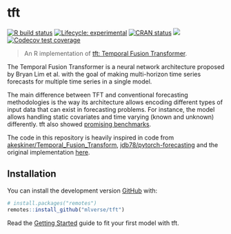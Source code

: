 
<!-- README.md is generated from README.Rmd. Please edit that file -->

# tft

<!-- badges: start -->

[![R build
status](https://github.com/mlverse/tft/workflows/R-CMD-check/badge.svg)](https://github.com/mlverse/tft/actions)
[![Lifecycle:
experimental](https://img.shields.io/badge/lifecycle-experimental-orange.svg)](https://www.tidyverse.org/lifecycle/#experimental)
[![CRAN
status](https://www.r-pkg.org/badges/version/tft)](https://CRAN.R-project.org/package=tft)
[![](https://cranlogs.r-pkg.org/badges/tft)](https://cran.r-project.org/package=tft)
[![Codecov test
coverage](https://codecov.io/gh/mlverse/tft/branch/master/graph/badge.svg)](https://codecov.io/gh/mlverse/tft?branch=master)

<!-- badges: end -->

> An R implementation of [tft: Temporal Fusion
> Transformer](https://arxiv.org/pdf/1912.09363.pdf).

The Temporal Fusion Transformer is a neural network architecture
proposed by Bryan Lim et al. with the goal of making multi-horizon time
series forecasts for multiple time series in a single model.

The main difference between TFT and conventional forecasting
methodologies is the way its architecture allows encoding different
types of input data that can exist in forecasting problems. For
instance, the model allows handling static covariates and time varying
(known and unknown) differently. tft also showed [promising
benchmarks](https://ai.googleblog.com/2021/12/interpretable-deep-learning-for-time.html).

The code in this repository is heavily inspired in code from
[akeskiner/Temporal_Fusion_Transform](https://github.com/akeskiner/Temporal_Fusion_Transform),
[jdb78/pytorch-forecasting](https://github.com/jdb78/pytorch-forecasting)
and the original implementation
[here](https://github.com/google-research/google-research/tree/master/tft).

## Installation

You can install the development version [GitHub](https://github.com/)
with:

``` r
# install.packages("remotes")
remotes::install_github("mlverse/tft")
```

Read the [Getting Started](https://mlverse.github.io/tft/) guide to fit
your first model with tft.
